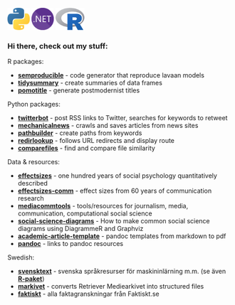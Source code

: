<img src="python.png" width="50" height="50" alt="Python"> <img src="dotnet.png" width="50" height="50" alt=".NET"> <img src="r.png" width="65" height="50" alt="R">

### Hi there, check out my stuff:

R packages:

- **[semproducible](https://github.com/peterdalle/semproducible)** - code generator that reproduce lavaan models
- **[tidysummary](https://github.com/peterdalle/tidysummary)** - create summaries of data frames
- **[pomotitle](https://github.com/peterdalle/pomotitle)** - generate postmodernist titles

Python packages:

- **[twitterbot](https://github.com/peterdalle/twitterbot)** - post RSS links to Twitter, searches for keywords to retweet
- **[mechanicalnews](https://github.com/peterdalle/mechanicalnews)** - crawls and saves articles from news sites
- **[pathbuilder](https://github.com/peterdalle/pathbuilder)** - create paths from keywords
- **[redirlookup](https://github.com/peterdalle/redirlookup)** - follows URL redirects and display route
- **[comparefiles](https://github.com/peterdalle/comparefiles)** - find and compare file similarity

Data & resources: 

- **[effectsizes](https://github.com/peterdalle/effectsizes)** - one hundred years of social psychology quantitatively described
- **[effectsizes-comm](https://github.com/peterdalle/effectsizes-comm)** - effect sizes from 60 years of communication research
- **[mediacommtools](https://github.com/peterdalle/mediacommtools)** - tools/resources for journalism, media, communication, computational social science
- **[social-science-diagrams](https://github.com/peterdalle/social-science-diagrams)** - How to make common social science diagrams using DiagrammeR and Graphviz
- **[academic-article-template](https://github.com/peterdalle/academic-article-template)** - pandoc templates from markdown to pdf
- **[pandoc](https://github.com/peterdalle/pandoc)** - links to pandoc resources

Swedish:

- **[svensktext](https://github.com/peterdalle/svensktext)** - svenska språkresurser för maskininlärning m.m. (se även **[R-paket](https://github.com/peterdalle/svensktext-rpackage)**)
- **[markivet](https://github.com/peterdalle/markivet)** - converts Retriever Mediearkivet into structured files
- **[faktiskt](https://github.com/peterdalle/faktiskt)** - alla faktagranskningar från Faktiskt.se
